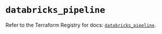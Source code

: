 # `databricks_pipeline`

Refer to the Terraform Registry for docs: [`databricks_pipeline`](https://registry.terraform.io/providers/databricks/databricks/1.42.0/docs/resources/pipeline).
